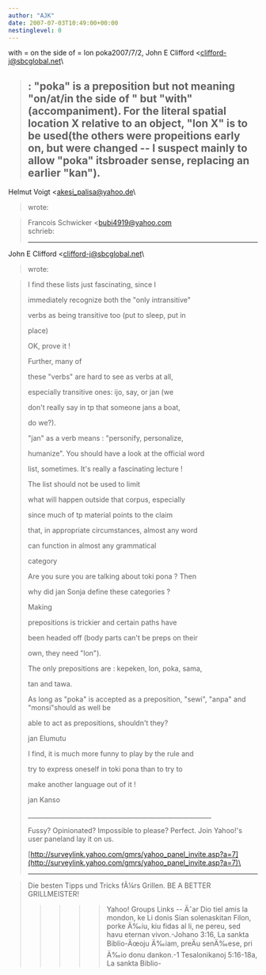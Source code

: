 ```yaml
---
author: "AJK"
date: 2007-07-03T10:49:00+00:00
nestinglevel: 0
---
```

with = on the side of = lon poka2007/7/2, John E Clifford <[clifford-j@sbcglobal.net](mailto://clifford-j@sbcglobal.net)\
>:
> "poka" is a preposition but not meaning "on/at/in the side of " but "with"(accompaniment). For
> the literal spatial location X relative to an object, "lon X" is to be used(the others were
> propeitions early on, but were changed --
 I suspect mainly to allow "poka" itsbroader sense,
> replacing an earlier "kan").
> ---
 Helmut Voigt <[akesi_palisa@yahoo.de](mailto://akesi_palisa@yahoo.de)\
> wrote:

>> 
>> 
>> 
> Francois Schwicker <[bubi4919@yahoo.com](mailto://bubi4919@yahoo.com)\
> schrieb:
> 
> ---
 John E Clifford <[clifford-j@sbcglobal.net](mailto://clifford-j@sbcglobal.net)\
> wrote:

> 
>> 
> 
> I find these lists just fascinating, since I
> 
> 
> immediately recognize both the "only intransitive"
> 
> 
> verbs as being transitive too (put to sleep, put in
> 
> 
> place)
> 
>> 
> OK, prove it !
> 
>> 
> Further, many of
> 
> 
> these "verbs" are hard to see as verbs at all,
> 
> 
> especially transitive ones: ijo, say, or jan (we
> 
> 
> don't really say in tp that someone jans a boat,
> 
> 
> do we?).
> 
>> 
> "jan" as a verb means : "personify, personalize,
> 
> humanize". You should have a look at the official word
> 
> list, sometimes. It's really a fascinating lecture !
> 
>> 
> 
> The list should not be used to limit
> 
> 
> what will happen outside that corpus, especially
> 
> 
> since much of tp material points to the claim
> 
> 
> that, in appropriate circumstances, almost any word
> 
> 
> can function in almost any grammatical
> 
> 
> category
> 
>> 
> Are you sure you are talking about toki pona ? Then
> 
> why did jan Sonja define these categories ?
> 
>> 
> Making
> 
> 
> prepositions is trickier and certain paths have
> 
> 
> been headed off (body parts can't be preps on their
> 
> 
> own, they need "lon").
> 
>> 
> The only prepositions are : kepeken, lon, poka, sama,
> 
> tan and tawa.
> 
> As long as "poka" is accepted as a preposition, "sewi", "anpa" and "monsi"should as well be
> 
> able to act as prepositions, shouldn't they?
> 
> jan Elumutu
> 
>> 
> I find, it is much more funny to play by the rule and
> 
> try to express oneself in toki pona than to try to
> 
> make another language out of it !
> 
>> 
> jan Kanso
> 
>> 
> \_\_\_\_\_\_\_\_\_\_\_\_\_\_\_\_\_\_\_\_\_\_\_\_\_\_\_\_\_\_\_\_\_\_\_\_\_\_\_\_\_\_\_\_\_\_\_\_\_\_\_\_\_\_\_\_\_\_
> 
> Fussy? Opinionated? Impossible to please? Perfect. Join Yahoo!'s user paneland lay it on us.
> 
> [http://surveylink.yahoo.com/gmrs/yahoo_panel_invite.asp?a=7](http://surveylink.yahoo.com/gmrs/yahoo_panel_invite.asp?a=7)\
> 
>> 
>> 
>> 
>> 
>> 
>> 
> ---------------------------------

> 
> Die besten Tipps und Tricks fÃ¼rs Grillen. BE A BETTER GRILLMEISTER!
>>>>> Yahoo! Groups Links
>>>>--
Äˆar Dio tiel amis la mondon, ke Li donis Sian solenaskitan Filon, porke Ä‰iu, kiu fidas al li, ne pereu, sed havu eternan vivon.-Johano 3:16, La sankta Biblio-Äœoju Ä‰iam, preÄu senÄ‰ese, pri Ä‰io donu dankon.-1 Tesalonikanoj 5:16-18a, La sankta Biblio-